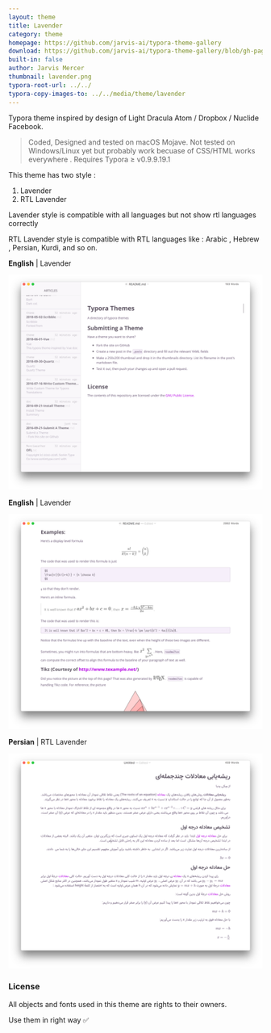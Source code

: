 ```yaml
---
layout: theme
title: Lavender 
category: theme
homepage: https://github.com/jarvis-ai/typora-theme-gallery
download: https://github.com/jarvis-ai/typora-theme-gallery/blob/gh-pages/media/theme/lavender/lavender.zip?raw=true
built-in: false
author: Jarvis Mercer
thumbnail: lavender.png
typora-root-url: ../../
typora-copy-images-to: ../../media/theme/lavender
---
```


Typora theme inspired by design of Light Dracula Atom / Dropbox / Nuclide Facebook.

> Coded, Designed and tested on macOS Mojave. Not tested on Windows/Linux yet but probably work becuase of CSS/HTML works everywhere . 
> Requires Typora ≥ v0.9.9.19.1

This theme has two style :

1. Lavender
2. RTL Lavender



Lavender style is compatible with all languages but not show rtl languages correctly

RTL Lavender style is compatible with RTL languages like : Arabic , Hebrew , Persian, Kurdi, and so on.



**English** | Lavender

![1](/media/theme/lavender/1.png)

**English** | Lavender

![2](/media/theme/lavender/2.png)

**Persian** | RTL Lavender

![3](/media/theme/lavender/3.png)

### License

All objects and fonts used in this theme are rights to their owners.

Use them in right way ✅